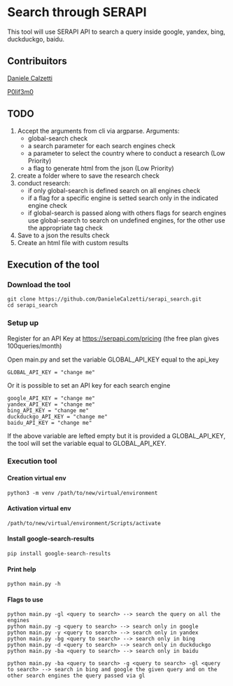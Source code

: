 # Search through SERAPI

This tool will use SERAPI API to search a query inside google, yandex, bing, duckduckgo, baidu.

## Contribuitors 

[Daniele Calzetti](https://www.linkedin.com/in/daniele-calzetti/)

[P0lif3m0](https://twitter.com/P0lif3m0)

## TODO

1. Accept the arguments from cli via argparse. Arguments:
    - global-search check
    - a search parameter for each search engines check
    - a parameter to select the country where to conduct a research (Low Priority)
    - a flag to generate html from the json (Low Priority)
2. create a folder where to save the research check
3. conduct research:
    - if only global-search is defined search on all engines check
    - if a flag for a specific engine is setted search only in the indicated engine check
    - if global-search is passed along with others flags for search engines use global-search to search on undefined engines, for the other use the appropriate tag check
4. Save to a json the results check
5. Create an html file with custom results

## Execution of the tool

### Download the tool

    git clone https://github.com/DanieleCalzetti/serapi_search.git
    cd serapi_search

### Setup up

Register for an API Key at https://serpapi.com/pricing (the free plan gives 100queries/month)

Open main.py and set the variable GLOBAL_API_KEY equal to the api_key

    GLOBAL_API_KEY = "change me"

Or it is possible to set an API key for each search engine

    google_API_KEY = "change me"
    yandex_API_KEY = "change me"
    bing_API_KEY = "change me"
    duckduckgo_API_KEY = "change me"
    baidu_API_KEY = "change me"

If the above variable are lefted empty but it is provided a GLOBAL_API_KEY, the tool will set the variable equal to GLOBAL_API_KEY.

### Execution tool

#### Creation virtual env

    python3 -m venv /path/to/new/virtual/environment

#### Activation virtual env

    /path/to/new/virtual/environment/Scripts/activate

#### Install google-search-results

    pip install google-search-results

#### Print help

    python main.py -h

#### Flags to use

    python main.py -gl <query to search> --> search the query on all the engines
    python main.py -g <query to search> --> search only in google
    python main.py -y <query to search> --> search only in yandex
    python main.py -bg <query to search> --> search only in bing
    python main.py -d <query to search> --> search only in duckduckgo
    python main.py -ba <query to search> --> search only in baidu

    python main.py -ba <query to search> -g <query to search> -gl <query to search> --> search in bing and google the given query and on the other search engines the query passed via gl

